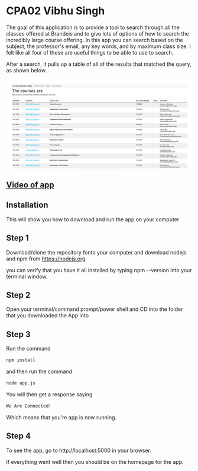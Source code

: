 # CPA02 Vibhu Singh
The goal of this application is to provide a tool to search through all the classes offered at Brandeis
and to give lots of options of how to search the incredibly large course offering. In this app you can search
based on the subject, the professor's email, any key words, and by maximum class size. I felt like all four of
these are useful things to be able to use to search.

After a search, it pulls up a table of all of the results that matched the query, as shown below.

![](./public/images/screenshot%20of%20app.png)


## [Video of app](https://youtu.be/xT71n-1rCII)

## Installation

This will show you how to download and run the app on your computer

## Step 1

Download/clone the repository fonto your computer and download nodejs and npm from https://nodejs.org

you can verify that you have it all installed by typing npm --version into your terminal window.

## Step 2

Open your terminal/command prompt/power shell and CD into the folder that you downloaded the App into

## Step 3

Run the command

``` bash
npm install
```

and then run the command

``` bash
node app.js
```

You will then get a response saying

``` bash
We Are Connected!
```

Which means that you're app is now running.

## Step 4

To see the app, go to http://localhost:5000 in your browser.

If everything went well then you should be on the homepage for the app.